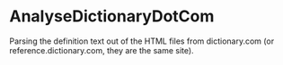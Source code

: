 AnalyseDictionaryDotCom
=======================

Parsing the definition text out of the HTML files from dictionary.com (or reference.dictionary.com, they are the same site).
